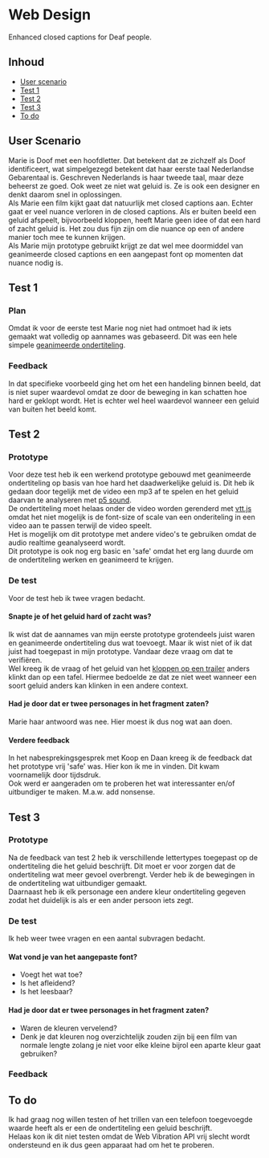 # Web Design
Enhanced closed captions for Deaf people.

## Inhoud
* [User scenario](#user-scenario)
* [Test 1](#test-1)
* [Test 2](#test-2)
* [Test 3](#test-3)
* [To do](#to-do)

## User Scenario
Marie is Doof met een hoofdletter. Dat betekent dat ze zichzelf als Doof identificeert, wat simpelgezegd betekent dat haar eerste taal Nederlandse Gebarentaal is. Geschreven Nederlands is haar tweede taal, maar deze beheerst ze goed. Ook weet ze niet wat geluid is. Ze is ook een designer en denkt daarom snel in oplossingen.  
Als Marie een film kijkt gaat dat natuurlijk met closed captions aan. Echter gaat er veel nuance verloren in de closed captions. Als er buiten beeld een geluid afspeelt, bijvoorbeeld kloppen, heeft Marie geen idee of dat een hard of zacht geluid is. Het zou dus fijn zijn om die nuance op een of andere manier toch mee te kunnen krijgen.  
Als Marie mijn prototype gebruikt krijgt ze dat wel mee doormiddel van geanimeerde closed captions en een aangepast font op momenten dat nuance nodig is.

## Test 1
### Plan
Omdat ik voor de eerste test Marie nog niet had ontmoet had ik iets gemaakt wat volledig op aannames was gebaseerd. Dit was een hele simpele [geanimeerde ondertiteling](closed_caption_knocking.mp4).  

### Feedback
In dat specifieke voorbeeld ging het om het een handeling binnen beeld, dat is niet super waardevol omdat ze door de beweging in kan schatten hoe hard er geklopt wordt. Het is echter wel heel waardevol wanneer een geluid van buiten het beeld komt.

## Test 2
### Prototype
Voor deze test heb ik een werkend prototype gebouwd met geanimeerde ondertiteling op basis van hoe hard het daadwerkelijke geluid is. Dit heb ik gedaan door tegelijk met de video een mp3 af te spelen en het geluid daarvan te analyseren met [p5 sound](https://p5js.org/reference/#/libraries/p5.sound).  
De ondertiteling moet helaas onder de video worden gerenderd met [vtt.js](https://github.com/mozilla/vtt.js) omdat het niet mogelijk is de font-size of scale van een onderiteling in een video aan te passen terwijl de video speelt.  
Het is mogelijk om dit prototype met andere video's te gebruiken omdat de audio realtime geanalyseerd wordt.  
Dit prototype is ook nog erg basic en 'safe' omdat het erg lang duurde om de ondertiteling werken en geanimeerd te krijgen.

### De test
Voor de test heb ik twee vragen bedacht.

#### Snapte je of het geluid hard of zacht was?
Ik wist dat de aannames van mijn eerste prototype grotendeels juist waren en geanimeerde ondertiteling dus wat toevoegt. Maar ik wist niet of ik dat juist had toegepast in mijn prototype. Vandaar deze vraag om dat te verifiëren.  
Wel kreeg ik de vraag of het geluid van het [kloppen op een trailer](assets/subtitles/cars_nl.vtt) anders klinkt dan op een tafel. Hiermee bedoelde ze dat ze niet weet wanneer een soort geluid anders kan klinken in een andere context.

#### Had je door dat er twee personages in het fragment zaten?
Marie haar antwoord was nee. Hier moest ik dus nog wat aan doen.

#### Verdere feedback
In het nabesprekingsgesprek met Koop en Daan kreeg ik de feedback dat het prototype vrij 'safe' was. Hier kon ik me in vinden. Dit kwam voornamelijk door tijdsdruk.  
Ook werd er aangeraden om te proberen het wat interessanter en/of uitbundiger te maken. M.a.w. add nonsense.

## Test 3
### Prototype
Na de feedback van test 2 heb ik verschillende lettertypes toegepast op de ondertiteling die het geluid beschrijft. Dit moet er voor zorgen dat de ondertiteling wat meer gevoel overbrengt. Verder heb ik de bewegingen in de ondertiteling wat uitbundiger gemaakt.   
Daarnaast heb ik elk personage een andere kleur ondertiteling gegeven zodat het duidelijk is als er een ander persoon iets zegt.

### De test
Ik heb weer twee vragen en een aantal subvragen bedacht.

#### Wat vond je van het aangepaste font?
* Voegt het wat toe?
* Is het afleidend?
* Is het leesbaar?

#### Had je door dat er twee personages in het fragment zaten?
* Waren de kleuren vervelend?
* Denk je dat kleuren nog overzichtelijk zouden zijn bij een film van normale lengte zolang je niet voor elke kleine bijrol een aparte kleur gaat gebruiken?

### Feedback

## To do
Ik had graag nog willen testen of het trillen van een telefoon toegevoegde waarde heeft als er een de ondertiteling een geluid beschrijft.  
Helaas kon ik dit niet testen omdat de Web Vibration API vrij slecht wordt ondersteund en ik dus geen apparaat had om het te proberen.

